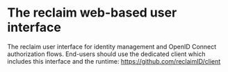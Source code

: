 # The reclaim web-based user interface
The reclaim user interface for identity management and OpenID Connect authorization flows.
End-users should use the dedicated client which includes this interface and the runtime: https://github.com/reclaimID/client
